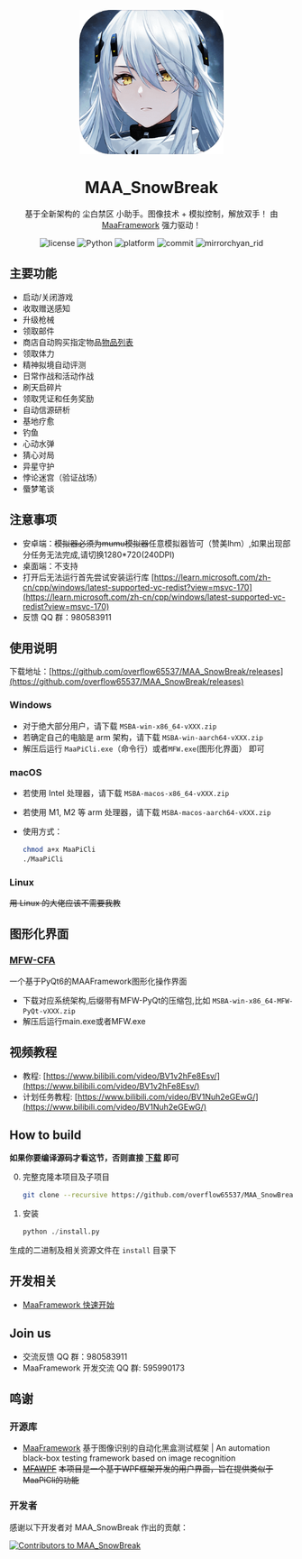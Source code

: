 <!-- markdownlint-disable MD033 MD041 -->

<p align="center">
  <img alt="LOGO" src="logo.png" width="256" height="256" />
</p>

<div align="center">

# MAA_SnowBreak

基于全新架构的 尘白禁区 小助手。图像技术 + 模拟控制，解放双手！
由 [MaaFramework](https://github.com/MaaXYZ/MaaFramework) 强力驱动！

</div>

<p align="center">
  <img alt="license" src="https://img.shields.io/github/license/overflow65537/MAA_SnowBreak">
  <img alt="Python" src="https://img.shields.io/badge/Python-3776AB?logo=python&logoColor=white">
  <img alt="platform" src="https://img.shields.io/badge/platform-Windows-blueviolet">
  <img alt="commit" src="https://img.shields.io/github/commit-activity/m/overflow65537/MAA_SnowBreak">
  <img alt="mirrorchyan_rid" src="https://img.shields.io/badge/mirrorchyan_rid-MAA__SnowBreak-orange">
</p>

## 主要功能

- 启动/关闭游戏
- 收取赠送感知
- 升级枪械
- 领取邮件
- 商店自动购买指定物品[物品列表](docs/物品列表.md)
- 领取体力
- 精神拟境自动评测
- 日常作战和活动作战
- 刷天启碎片
- 领取凭证和任务奖励
- 自动信源研析
- 基地疗愈
- 钓鱼
- 心动水弹
- 猜心对局 
- 异星守护
- 悖论迷宫（验证战场）
- 蜃梦笔谈 

## 注意事项

- 安卓端：~~模拟器必须为mumu模拟器~~任意模拟器皆可（赞美lhm）,如果出现部分任务无法完成,请切换1280*720(240DPI)
- 桌面端：不支持
- 打开后无法运行首先尝试安装运行库 [https://learn.microsoft.com/zh-cn/cpp/windows/latest-supported-vc-redist?view=msvc-170](https://learn.microsoft.com/zh-cn/cpp/windows/latest-supported-vc-redist?view=msvc-170)
- 反馈 QQ 群：980583911

## 使用说明

下载地址：[https://github.com/overflow65537/MAA_SnowBreak/releases](https://github.com/overflow65537/MAA_SnowBreak/releases)

### Windows

- 对于绝大部分用户，请下载 `MSBA-win-x86_64-vXXX.zip`
- 若确定自己的电脑是 arm 架构，请下载 `MSBA-win-aarch64-vXXX.zip`
- 解压后运行 `MaaPiCli.exe`（命令行）或者`MFW.exe`(图形化界面） 即可

### macOS

- 若使用 Intel 处理器，请下载 `MSBA-macos-x86_64-vXXX.zip`
- 若使用 M1, M2 等 arm 处理器，请下载 `MSBA-macos-aarch64-vXXX.zip`
- 使用方式：
  
  ```bash
  chmod a+x MaaPiCli
  ./MaaPiCli
  ```

### Linux

~~用 Linux 的大佬应该不需要我教~~

## 图形化界面

### [MFW-CFA](https://github.com/overflow65537/MFW-PyQt6)

一个基于PyQt6的MAAFramework图形化操作界面
  
- 下载对应系统架构,后缀带有MFW-PyQt的压缩包,比如 `MSBA-win-x86_64-MFW-PyQt-vXXX.zip`
- 解压后运行main.exe或者MFW.exe

## 视频教程

- 教程: [https://www.bilibili.com/video/BV1v2hFe8Esv/](https://www.bilibili.com/video/BV1v2hFe8Esv/)
- 计划任务教程: [https://www.bilibili.com/video/BV1Nuh2eGEwG/](https://www.bilibili.com/video/BV1Nuh2eGEwG/)

## How to build

**如果你要编译源码才看这节，否则直接 [下载](https://github.com/overflow65537/MAA_SnowBreak/releases) 即可**

0. 完整克隆本项目及子项目
   
   ```bash
   git clone --recursive https://github.com/overflow65537/MAA_SnowBreak.git
   ```
1. 安装
   
   ```python
   python ./install.py
   ```

生成的二进制及相关资源文件在 `install` 目录下

## 开发相关

- [MaaFramework 快速开始](https://github.com/MaaAssistantArknights/MaaFramework/blob/main/docs/zh_cn/1.1-%E5%BF%AB%E9%80%9F%E5%BC%80%E5%A7%8B.md)

## Join us

- 交流反馈 QQ 群：980583911
- MaaFramework 开发交流 QQ 群: 595990173

## 鸣谢

### 开源库

- [MaaFramework](https://github.com/MaaXYZ/MaaFramework)
  基于图像识别的自动化黑盒测试框架 | An automation black-box testing framework based on image recognition
- ~~[MFAWPF](https://github.com/SweetSmellFox/MFAWPF)~~
  ~~本项目是一个基于WPF框架开发的用户界面，旨在提供类似于MaaPiCli的功能~~

### 开发者

感谢以下开发者对 MAA_SnowBreak 作出的贡献：

<a href="https://github.com/overflow65537/MAA_SnowBreak/graphs/contributors">
  <img src="https://contrib.rocks/image?repo=overflow65537/MAA_SnowBreak&max=1000" alt="Contributors to MAA_SnowBreak"/>
</a>

